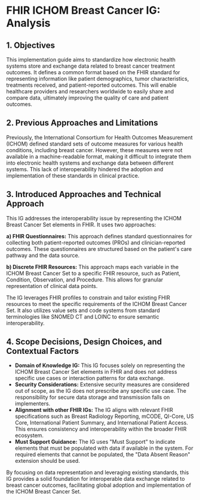 # FHIR ICHOM Breast Cancer IG: Analysis

## 1. Objectives

This implementation guide aims to standardize how electronic health systems store and exchange data related to breast cancer treatment outcomes. It defines a common format based on the FHIR standard for representing information like patient demographics, tumor characteristics, treatments received, and patient-reported outcomes. This will enable healthcare providers and researchers worldwide to easily share and compare data, ultimately improving the quality of care and patient outcomes.

## 2. Previous Approaches and Limitations

Previously, the International Consortium for Health Outcomes Measurement (ICHOM) defined standard sets of outcome measures for various health conditions, including breast cancer. However, these measures were not available in a machine-readable format, making it difficult to integrate them into electronic health systems and exchange data between different systems. This lack of interoperability hindered the adoption and implementation of these standards in clinical practice.

## 3. Introduced Approaches and Technical Approach

This IG addresses the interoperability issue by representing the ICHOM Breast Cancer Set elements in FHIR. It uses two approaches:

**a) FHIR Questionnaires:** This approach defines standard questionnaires for collecting both patient-reported outcomes (PROs) and clinician-reported outcomes. These questionnaires are structured based on the patient's care pathway and the data source. 

**b) Discrete FHIR Resources:**  This approach maps each variable in the ICHOM Breast Cancer Set to a specific FHIR resource, such as Patient, Condition, Observation, and Procedure. This allows for granular representation of clinical data points.  

The IG leverages FHIR profiles to constrain and tailor existing FHIR resources to meet the specific requirements of the ICHOM Breast Cancer Set. It also utilizes value sets and code systems from standard terminologies like SNOMED CT and LOINC to ensure semantic interoperability.

## 4. Scope Decisions, Design Choices, and Contextual Factors

* **Domain of Knowledge IG:** This IG focuses solely on representing the ICHOM Breast Cancer Set elements in FHIR and does not address specific use cases or interaction patterns for data exchange. 
* **Security Considerations:** Extensive security measures are considered out of scope, as the IG does not prescribe any specific use case. The responsibility for secure data storage and transmission falls on implementers.
* **Alignment with other FHIR IGs:** The IG aligns with relevant FHIR specifications such as Breast Radiology Reporting, mCODE, QI-Core, US Core, International Patient Summary, and International Patient Access. This ensures consistency and interoperability within the broader FHIR ecosystem.
* **Must Support Guidance:** The IG uses "Must Support" to indicate elements that must be populated with data if available in the system. For required elements that cannot be populated, the "Data Absent Reason" extension should be used.

By focusing on data representation and leveraging existing standards, this IG provides a solid foundation for interoperable data exchange related to breast cancer outcomes, facilitating global adoption and implementation of the ICHOM Breast Cancer Set.
